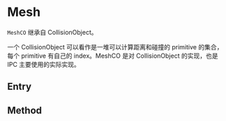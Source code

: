 # Mesh
`MeshCO` 继承自 CollisionObject。

一个 CollisionObject 可以看作是一堆可以计算距离和碰撞的 primitive 的集合，每个 primitive 有自己的 index。MeshCO 是对 CollisionObject 的实现，也是 IPC 主要使用的实际实现。

## Entry

## Method
